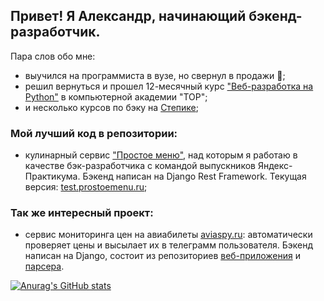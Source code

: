 ## Привет! Я Александр, начинающий бэкенд-разработчик.
Пара слов обо мне:
* выучился на программиста в вузе, но свернул в продажи 🤔;
* решил вернуться и прошел 12-месячный курс ["Веб-разработка на Python"](https://online.top-academy.ru/python_course) в компьютерной академии "ТОР";
* и несколько курсов по бэку на [Степике](https://stepik.org/users/76920875/certificates);

### Мой лучший код в репозитории:
* кулинарный сервис ["Простое меню"](https://github.com/Prostoe-menu/prostoemenu_dev), над которым я работаю в качестве бэк-разработчика с командой выпускников Яндекс-Практикума. Бэкенд написан на Django Rest Framework. Текущая версия: [test.prostoemenu.ru](https://test.prostoemenu.ru);
### Так же интересный проект:
* сервис мониторинга цен на авиабилеты [aviaspy.ru](http://aviaspy.ru): автоматически проверяет цены и высылает их в телеграмм пользователя. Бэкенд написан на Django, состоит из репозиториев [веб-приложения](https://github.com/asbabushkin/Flight_catcher) и [парсера](https://github.com/asbabushkin/FC_parser2024).

[![Anurag's GitHub stats](https://github-readme-stats.vercel.app/api?username=asbabushkin&hide=stars,contribs)](https://github.com/anuraghazra/github-readme-stats)


<!--
**asbabushkin/asbabushkin** is a ✨ _special_ ✨ repository because its `README.md` (this file) appears on your GitHub profile.

Here are some ideas to get you started:

- 🔭 I’m currently working on ...
- 🌱 I’m currently learning ...
- 👯 I’m looking to collaborate on ...
- 🤔 I’m looking for help with ...
- 💬 Ask me about ...
- 📫 How to reach me: ...
- 😄 Pronouns: ...
- ⚡ Fun fact: ...
-->
